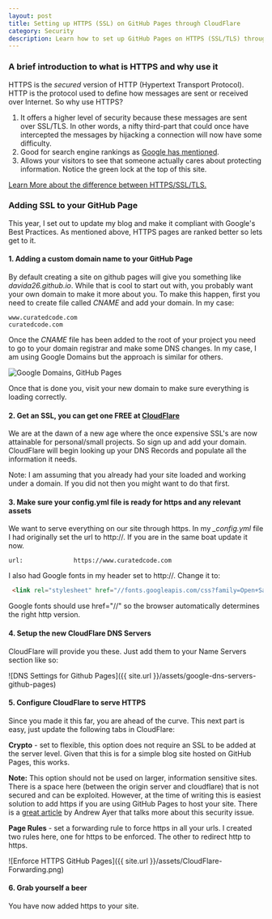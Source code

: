 ```yaml
---
layout: post
title: Setting up HTTPS (SSL) on GitHub Pages through CloudFlare
category: Security
description: Learn how to set up GitHub Pages on HTTPS (SSL/TLS) through CloudFlare. Get a FREE SSL with CloudFlare and add HTTPS to your site.
---
```


### A brief introduction to what is HTTPS and why use it

HTTPS is the *secured* version of HTTP (Hypertext Transport Protocol). HTTP is the protocol used to define how messages are sent or received over Internet. So why use HTTPS?  

1. It offers a higher level of security because these messages are sent over SSL/TLS. In other words, a nifty third-part that could once have intercepted the messages by hijacking a connection will now have some difficulty. 
2. Good for search engine rankings as [Google has mentioned](https://webmasters.googleblog.com/2014/08/https-as-ranking-signal.html).
3. Allows your visitors to see that someone actually cares about protecting information. Notice the green lock at the top of this site.

[Learn More about the difference between HTTPS/SSL/TLS.](http://security.stackexchange.com/questions/5126/whats-the-difference-between-ssl-tls-and-https)

### Adding SSL to your GitHub Page

This year, I set out to update my blog and make it compliant with Google's Best Practices. As mentioned above, HTTPS pages are ranked better so lets get to it.


#### 1. Adding a custom domain name to your GitHub Page

By default creating a site on github pages will give you something like *davida26.github.io*. While that is cool to start out with, you probably want your own domain to make it more about you. To make this happen, first you need to create file called *CNAME* and add your domain. In my case:

```
www.curatedcode.com
curatedcode.com
```

Once the *CNAME* file has been added to the root of your project you need to go to your domain registrar and make some DNS changes. In my case, I am using Google Domains but the approach is similar for others.

![Google Domains, GitHub Pages]({{site.url}}/assets/google-domains-github-pages.png)

Once that is done you, visit your new domain to make sure everything is loading correctly. 

#### 2. Get an SSL, you can get one FREE at [CloudFlare](https://www.cloudflare.com/) 

We are at the dawn of a new age where the once expensive SSL's are now attainable for personal/small projects.  So sign up and add your domain. CloudFlare will begin looking up your DNS Records and populate all the information it needs. 

Note: I am assuming that you already had your site loaded and working under a domain. If you did not then you might want to do that first.  

#### 3. Make sure your config.yml file is ready for https and any relevant assets

We want to serve everything on our site through https. In my *_config.yml* file I had originally set the url to http://. If you are in the same boat update it now.

```
url:              https://www.curatedcode.com
```

I also had Google fonts in my header set to http://. Change it to:

``` html
 <link rel="stylesheet" href="//fonts.googleapis.com/css?family=Open+Sans:400">
```

Google fonts should use href="//" so the browser automatically determines the right http version.

#### 4. Setup the new CloudFlare DNS Servers

CloudFlare will provide you these. Just add them to your Name Servers section like so:

![DNS Settings for Github Pages]({{ site.url }}/assets/google-dns-servers-github-pages)

#### 5. Configure CloudFlare to serve HTTPS

Since you made it this far, you are ahead of the curve. This next part is easy, just update the following tabs in CloudFlare:

<strong>Crypto</strong> - set to flexible, this option does not require an SSL to be added at the server level. Given that this is for a simple blog site hosted on GitHub Pages, this works. 

**Note:** This option should not be used on larger, information sensitive sites. There is a space here (between the origin server and cloudflare) that is not secured and can be exploited. However, at the time of writing this is easiest solution to add https if you are using GitHub Pages to host your site. There is a [great article](https://www.agwa.name/blog/post/cloudflare_ssl_added_and_removed_here) by Andrew Ayer that talks more about this security issue.

<strong>Page Rules</strong> - set a forwarding rule to force https in all your urls. I created two rules here, one for https to be enforced. The other to redirect http to https.

![Enforce HTTPS GitHub Pages]({{ site.url }}/assets/CloudFlare-Forwarding.png)

#### 6. Grab yourself a beer

You have now added https to your site.


